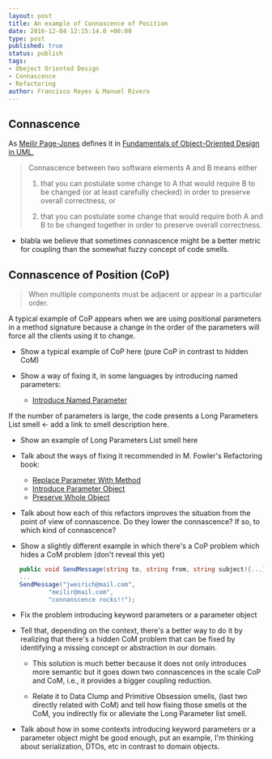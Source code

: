 ```yaml
---
layout: post
title: An example of Connascence of Position
date: 2016-12-04 12:15:14.0 +00:00
type: post
published: true
status: publish
tags:
- Obeject Oriented Design
- Connascence
- Refactoring
author: Francisco Reyes & Manuel Rivero
---
```


## Connascence

As [Meilir Page-Jones](https://www.linkedin.com/in/meilir-page-jones-a55132) defines it in [Fundamentals of Object-Oriented Design in UML](https://www.amazon.com/Fundamentals-Object-Oriented-Design-Meilir-Page-Jones/dp/020169946X/ref=asap_bc?ie=UTF8), 

> Connascence between two software elements A and B means either
>
> 1. that you can postulate some change to A that would require B to be changed (or at least carefully checked) in order to preserve overall correctness, or
>
> 2. that you can postulate some change that would require both A and B to be changed together in order to preserve overall correctness.

* blabla we believe that sometimes connascence might be a better metric for coupling than the somewhat fuzzy concept of code smells.

## Connascence of Position (CoP)

> When multiple components must be adjacent or appear in a particular order.

A typical example of CoP appears when we are using positional parameters in a method signature because a change in the order of the parameters will force all the clients using it to change.

* Show a typical example of CoP here (pure CoP in contrast to hidden CoM)

* Show a way of fixing it, in some languages by introducing named parameters:
  * [Introduce Named Parameter](http://refactoring.com/catalog/introduceNamedParameter.html)

If the number of parameters is large, the code presents a Long Parameters List smell <- add a link to smell description here. 

* Show an example of Long Parameters List smell here

* Talk about the ways of fixing it recommended in M. Fowler's Refactoring book: 
  * [Replace Parameter With Method](http://refactoring.com/catalog/replaceParameterWithMethod.html)
  * [Introduce Parameter Object](http://refactoring.com/catalog/introduceParameterObject.html)
  * [Preserve Whole Object](http://refactoring.com/catalog/preserveWholeObject.html)

* Talk about how each of this refactors improves the situation from the point of view of connascence. Do they lower the connascence? If so, to which kind of connascence?

* Show a slightly different example in which there's a CoP problem which hides a CoM problem (don't reveal this yet)

```csharp
   public void SendMessage(string to, string from, string subject){...}
   ...
   SendMessage("jweirich@mail.com", 
           "meilir@mail.com",
           "connanscence rocks!!");
```

* Fix the problem introducing keyword parameters or a parameter object

* Tell that, depending on the context, there's a better way to do it by realizing that
there's a hidden CoM problem that can be fixed by identifying a missing concept or abstraction
in our domain.
  * This solution is much better because it does not only introduces more semantic but it goes down two connascences in the scale CoP and CoM, i.e., it provides a bigger coupling reduction.

  * Relate it to Data Clump and Primitive Obsession smells, (last two directly related with CoM) and tell how fixing those smells ot the CoM, you indirectly fix or alleviate the Long Parameter list smell.

* Talk about how in some contexts introducing keyword parameters or a parameter object might be good enough, put an example, I'm thinking about serialization, DTOs, etc in contrast to domain objects.